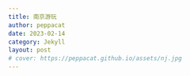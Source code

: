 ```yaml
---
title: 南京游玩
author: peppacat
date: 2023-02-14
category: Jekyll
layout: post
# cover: https://peppacat.github.io/assets/nj.jpg
---
```


<head>
    <style>
        .box {
            display: flex;
            flex-wrap: wrap;
        }

        .imageBox {
            position: relative;
            overflow: hidden;
            margin-bottom: 2%;
            width: 1000px;
        }

        /* 2/3 */
        .imageBox img:nth-child(1):nth-last-child(2),
        .imageBox img:nth-child(2):nth-last-child(1),
        .imageBox img:nth-child(1):nth-last-child(3),
        .imageBox img:nth-child(2):nth-last-child(2),
        .imageBox img:nth-child(3):nth-last-child(1) {
            width: 32%;
        }

        /* 4 */
        .imageBox img:nth-child(1):nth-last-child(4),
        .imageBox img:nth-child(2):nth-last-child(3),
        .imageBox img:nth-child(3):nth-last-child(2),
        .imageBox img:nth-child(4):nth-last-child(1) {
            width: 49%;
        }

        /*  5张以上图片  */
        .imageBox img:nth-child(1):nth-last-child(n + 5),
        .imageBox img:nth-child(1):nth-last-child(n + 5)~img {
            width: 32%;
        }
    </style>
</head>

# 地图

  <div class="box">
      <div class="imageBox">
          <img src="/assets/nanjing/nj.jpg">
      </div>
  </div>

# 时间
* 两天:2023-02-18至2023-02-19

# 行李

<div class="table-wrapper" markdown="block">

  |名称|说明|出门确认|其他|
  |:-:|:-:|:-:|:-:|
  |手机||||
  |钱包|身份证,银行卡,现金|||
  |钥匙||||
  |背包|迪卡侬户外旅行款|||
  |电脑|轻巧办公|||
  |现金|1000备用|||
  |充电宝|2W毫安|||
  |充电线|apple和安卓|||
  |遮阳帽||||
  |羽绒服|防风保暖|||
  |雨伞|轻便旅行款|||
  |水杯|轻便防漏运动款|||

  </div>

# 行程
<div class="table-wrapper" markdown="block">

  |日期|上午|下午|晚上|吃饭|住宿|费用|说明|
  |:-:|:-:|:-:|:-:|:-:|:-:|:-:|:-:|
  |2.18|总统府|玄武湖|夫子庙看花灯,夜游秦淮河|中山东路新街口|布丁酒店(南京珠江路东南大学店)|总统府35,夫子庙50,玄武湖免费,秦淮河船票100|古迹文化|
  |2.19|中山陵|南湖路|老门东|南湖路,老门东|无|中山陵免费,老门东免费|美食(鸭血粉丝汤,盐水鸭,糕点,茶颜悦色|

  </div>

# 小记
## 总统府
  <div class="box">
      <div class="imageBox">
          <img src="\assets\nanjing\ztf\20230311134044.jpg" />
          <img src="\assets\nanjing\ztf\2023031113404418.jpg" />
          <img src="\assets\nanjing\ztf\2023031113404419.jpg" />
      </div>
  </div>

## 玄武湖
  <div class="box">
      <div class="imageBox">
          <img src="\assets\nanjing\xwh\202303111340442.jpg" />
          <img src="\assets\nanjing\xwh\202303111340444.jpg" />
          <img src="\assets\nanjing\xwh\202303111340445.jpg" />
          <img src="\assets\nanjing\xwh\202303111340446.jpg" />
          <img src="\assets\nanjing\xwh\202303111340449.jpg" />
          <img src="\assets\nanjing\xwh\2023031113404422.jpg" />
      </div>
  </div>

## 夫子庙
  <div class="box">
      <div class="imageBox">
          <img src="\assets\nanjing\fzm\202303111340447.jpg" />
          <img src="\assets\nanjing\fzm\2023031113404410.jpg" />
          <img src="\assets\nanjing\fzm\2023031113404423.jpg" />
          <img src="\assets\nanjing\fzm\2023031113404424.jpg" />
          <img src="\assets\nanjing\fzm\2023031113404425.jpg" />
          <img src="\assets\nanjing\fzm\2023031113404427.jpg" />
          <img src="\assets\nanjing\fzm\2023031113404428.jpg" />
          <img src="\assets\nanjing\fzm\2023031113404430.jpg" />
          <img src="\assets\nanjing\fzm\2023031113404431.jpg" />
          <img src="\assets\nanjing\fzm\2023031113404433.jpg" />
  </div>

## 中山陵
  <div class="box">
      <div class="imageBox">
          <img src="\assets\nanjing\zsl\2023031113404411.jpg" />
          <img src="\assets\nanjing\zsl\2023031113404412.jpg" />
          <img src="\assets\nanjing\zsl\2023031113404413.jpg" />
          <img src="\assets\nanjing\zsl\2023031113404414.jpg" />
          <img src="\assets\nanjing\zsl\2023031113404415.jpg" />
          <img src="\assets\nanjing\zsl\2023031113404437.jpg" />
          <img src="\assets\nanjing\zsl\2023031113404438.jpg" />
      </div>
  </div>

## 老门东
  <div class="box">
      <div class="imageBox">
          <img src="\assets\nanjing\lmd\2023031113404416.jpg" />
          <img src="\assets\nanjing\lmd\2023031113404417.jpg" />
          <img src="\assets\nanjing\lmd\2023031113404440.jpg" />
          <img src="\assets\nanjing\lmd\2023031113404442.jpg" />
  </div>

## 美食
  <div class="box">
      <div class="imageBox">
          <img src="\assets\nanjing\ms\202303111340441.jpg" />
          <img src="\assets\nanjing\ms\2023031113404421.jpg" />
          <img src="\assets\nanjing\ms\2023031113404434.jpg" />
          <img src="\assets\nanjing\ms\2023031113404435.jpg" />
          <img src="\assets\nanjing\ms\2023031113404439.jpg" />
  </div>
